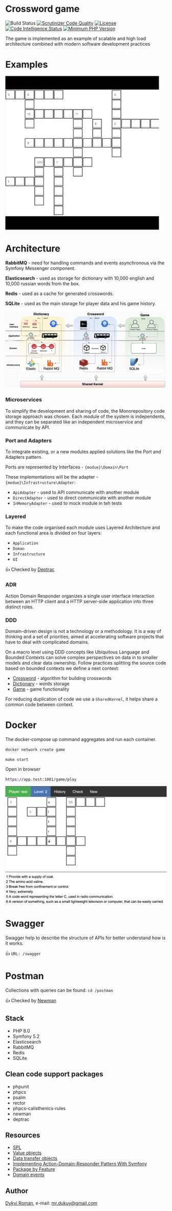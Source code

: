 Crossword game
=======
![Build Status](https://travis-ci.com/dykyi-roman/crossword.svg?branch=master)
[![Scrutinizer Code Quality](https://scrutinizer-ci.com/g/dykyi-roman/crossword/badges/quality-score.png?b=master)](https://scrutinizer-ci.com/g/dykyi-roman/crossword/?branch=master)
[![License](https://img.shields.io/badge/license-MIT-brightgreen.svg?style=flat-square)](https://github.com/dykyi-roman/crossword/blob/master/LICENSE)
[![Code Intelligence Status](https://scrutinizer-ci.com/g/dykyi-roman/crossword/badges/code-intelligence.svg?b=master)](https://scrutinizer-ci.com/code-intelligence)
[![Minimum PHP Version](https://img.shields.io/badge/php-%3E%3D%208.0-8892BF.svg?style=flat-square)](https://php.net/)

The game is implemented as an example of scalable and high load architecture combined with modern software development practices

# Examples

![image](docs/example.gif)

# Architecture

**RabbitMQ** - need for handling commands and events asynchronous via the Symfony Messenger component.

**Elasticsearch** - used as storage for dictionary with 10,000 english and 10,000 russian words from the box.

**Redis** - used as a cache for generated crosswords.

**SQLite** - used as the main storage for player data and his game history.

![image](docs/model.png)

### Microservices

To simplify the development and sharing of code, the Monorepository code storage approach was chosen.
Each module of the system is independents, and they can be separated like an independent microservice and communicate by API.

### Port and Adapters

To integrate existing, or a new modules applied solutions like the Port and Adapters pattern.

Ports are represented by Interfaces - `{modue}\Domain\Port`

These implementations will be the adapter - `{modue}\Infrastructure\Adapter`:
* `ApiAdapter` - used to API communicate with another module
* `DirectAdapter` - used to direct communicate with another module
* `InMemoryAdapter` - used to mock module in teh tests

### Layered

To make the code organised each module uses Layered Architecture and each functional area is divided on four layers:

* `Application`
* `Doman`
* `Infrastructure`
* `UI`

:+1: Checked by [Deptrac](https://github.com/qossmic/deptrac)

### ADR

Action Domain Responder organizes a single user interface interaction between an HTTP client and a HTTP server-side application into three distinct roles.

### DDD

Domain-driven design is not a technology or a methodology.
It is a way of thinking and a set of priorities, aimed at accelerating software projects that have to deal with complicated domains.

On a macro level using DDD concepts like Ubiquitous Language and Bounded Contexts can solve complex perspectives on data in to smaller models and clear data ownership.
Follow practices splitting the source code based on bounded contexts we define a next context:

* [Crossword](docs/Crossword.md) - algorithm for building crosswords
* [Dictionary](docs/Dictionary.md) - words storage 
* [Game](docs/Game.md) - game functionality

For reducing duplication of code we use a `SharedKernel`, it helps share a common code between context.

# Docker

The docker-compose up command aggregates and run each container.

``
docker network create game
``

``
make start
``

Open in browser

``
https://app.test:1001/game/play
``

![image](docs/view.png)

# Swagger

Swagger help to describe the structure of APIs for better understand how is it works.

:+1:  ``URL: /swagger``

# Postman

Сollections with queries can be found: ``cd /postman``

:+1: Checked by [Newman](https://github.com/postmanlabs/newman)

## Stack

* PHP 8.0
* Symfony 5.2
* Elasticsearch
* RabbitMQ
* Redis
* SQLite

## Clean code support packages
* phpunit
* phpcs
* psalm
* rector
* phpcs-calisthenics-rules
* newman
* deptrac

## Resources

* [SPL](https://www.php.net/manual/en/book.spl.php)
* [Value objects](https://herbertograca.com/2020/07/07/value-objects/)
* [Data transfer objects](https://herbertograca.com/2020/06/23/dto-data-transfer-objects/)
* [Implementing Action-Domain-Responder Pattern With Symfony](https://medium.com/swlh/implementing-action-domain-responder-pattern-with-symfony-606539eea3a7)
* [Package by Feature](https://phauer.com/2020/package-by-feature/)
* [Domain events](https://romaricdrigon.github.io/2019/08/09/domain-events)

## Author
[Dykyi Roman](https://www.linkedin.com/in/roman-dykyi-43428543/), e-mail: [mr.dukuy@gmail.com](mailto:mr.dukuy@gmail.com)
